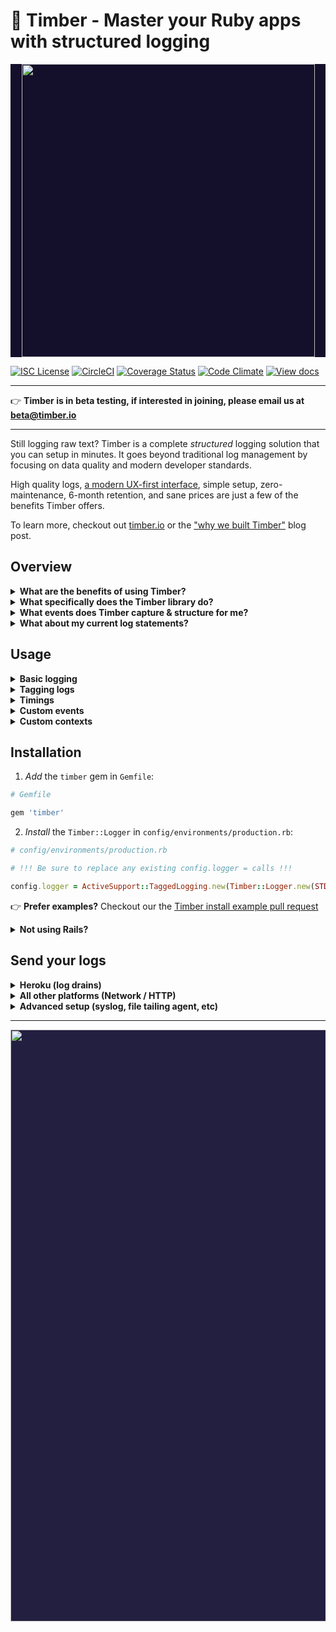 # 🌲 Timber - Master your Ruby apps with structured logging

<p align="center" style="background: #140f2a;">
<a href="http://github.com/timberio/timber-ruby"><img src="http://files.timber.io/images/ruby-library-readme-header.gif" height="469" /></a>
</p>

[![ISC License](https://img.shields.io/badge/license-ISC-ff69b4.svg)](LICENSE.md)
[![CircleCI](https://circleci.com/gh/timberio/timber-ruby.svg?style=shield&circle-token=:circle-token)](https://circleci.com/gh/timberio/timber-ruby/tree/master)
[![Coverage Status](https://coveralls.io/repos/github/timberio/timber-ruby/badge.svg?branch=master)](https://coveralls.io/github/timberio/timber-ruby?branch=master)
[![Code Climate](https://codeclimate.com/github/timberio/timber-ruby/badges/gpa.svg)](https://codeclimate.com/github/timberio/timber-ruby)
[![View docs](https://img.shields.io/badge/docs-viewdocs-blue.svg?style=flat-square "Viewdocs")](http://www.rubydoc.info/github/timberio/timber-ruby)


---

👉 **Timber is in beta testing, if interested in joining, please email us at
[beta@timber.io](mailto:beta@timber.io)**

---

Still logging raw text? Timber is a complete *structured* logging solution that you can setup in
minutes. It goes beyond traditional log management by focusing on data quality and modern
developer standards.

High quality logs, [a modern UX-first interface](https://timber.io), simple setup,
zero-maintenance, 6-month retention, and sane prices are just a few of the benefits Timber
offers.

To learn more, checkout out [timber.io](https://timber.io) or the
["why we built Timber"](http://moss-ibex2.cloudvent.net/blog/why-were-building-timber/)
blog post.


## Overview

<details><summary><strong>What are the benefits of using Timber?</strong></summary><p>

1. **Data quality.** The usefulness of your logs starts here. This is why we ship libraries that
   structure logs from *within* your application; a fundamental difference from parsing. Not only
   is it much more stable, but we can include data you couldn't obtain otherwise.
2. **Human readability.** Structuring your logs doesn't mean they have to be unreadable. Timber
   *augments* your logs with structured data. Meaning we do not alter the original log message,
   we simply attach metadata to it. And our console is specifically designed to give you access
   to this data, without compromising readability. 😮
3. **Reliable downstream consumption.** All log events adhere to a
   [normalized, shared, schema](https://github.com/timberio/log-event-json-schema) that follows
   [semantic versioning](http://semver.org/) and goes through a [standard release process](https://github.com/timberio/log-event-json-schema/releases).
   This means you can *rely* on the structure of your logs and interact consistently with them
   across apps of any language: queries, graphs, alerts, and other downstream consumers.
4. **Zero risk of code debt or lock-in.** Logging is a standard that has been around since the dawn
   of computers. It's built into every language, framework, and library. Timber adheres strictly
   to the default `Logger` interface. There are no special APIs, and no need to pepper your app
   with Timber specific code. It's just better logging. If you choose to stop using Timber, you
   can do so without consequence.
5. **Long term retention.** Timber is designed on modern big-data principles. As a result, we can
   offer 6+ months of retention at prices cheaper than alternatives offering <1 month.
   This allows you to unlock your logs for purposes beyond debugging.

---

</p></details>

<details><summary><strong>What specifically does the Timber library do?</strong></summary><p>

1. Captures and structures your framework and 3rd party logs. (see next question)
2. Adds useful context to every log line. (see next question)
3. Allows you to easily add tags and timings to log. (see [Usage](#usage))
4. Provides a framework for logging custom structured events. (see [Usage](#usage))
5. Offers transport strategies to [send your logs](#send-your-logs) to the Timber service.

---

</p></details>

<details><summary><strong>What events does Timber capture & structure for me?</strong></summary><p>

Out of the box you get everything in the [`Timber::Events`](lib/timber/events) namespace:

1. [Controller Call Event](lib/timber/events/controller_call.rb)
2. [Exception Event](lib/timber/events/exception.rb)
3. [HTTP Client Request Event (net/http outgoing)](lib/timber/events/http_client_request.rb)
4. [HTTP Client Response Event (resposne from net/http outgoing)](lib/timber/events/http_client_response.rb)
5. [HTTP Server Request Event (incoming client request)](lib/timber/events/http_server_request.rb)
6. [HTTP Server Response Event (response to incoming client request)](lib/timber/events/http_server_response.rb)
7. [SQL Query Event](lib/timber/events/sql_query.rb)
8. [Template Render Event](lib/timber/events/template_render.rb)
9. ...more coming soon, [file an issue](https://github.com/timberio/timber-ruby/issues) to request.

We also add context to every log, everything in the [`Timber::Contexts`](lib/timber/contexts)
namespace. Context is structured data representing the current environment when the log line was
written. It is included in every log line. Think of it like join data for your logs:

1. [HTTP Context](lib/timber/contexts/http.rb)
2. [Organization Context](lib/timber/contexts/organization.rb)
3. [Process Context](lib/timber/contexts/process.rb)
4. [Server Context](lib/timber/contexts/server.rb)
5. [Runtime Context](lib/timber/contexts/runtime.rb)
5. [User Context](lib/timber/contexts/user.rb)
6. ...more coming soon, [file an issue](https://github.com/timberio/timber-ruby/issues) to request.

---

</p></details>

<details><summary><strong>What about my current log statements?</strong></summary><p>

They'll continue to work as expected. Timber adheres strictly to the default `::Logger` interface
and will never deviate in *any* way.

In fact, traditional log statements for non-meaningful events, debug statements, etc, are
encouraged. In cases where the data is meaningful, consider [logging a custom event](#usage).

</p></details>

## Usage

<details><summary><strong>Basic logging</strong></summary><p>

Use `Logger` as normal:

```ruby
logger.info("My log message")

# My log message @metadata {"level": "info", "context": {...}}
```

Timber will *never* deviate from the public `::Logger` interface in *any* way.

---

</p></details>

<details><summary><strong>Tagging logs</strong></summary><p>

Tags provide a quick way to identify logs. They work just like any tagging system.
In the context of logging, they prevent obstructing the log message to
accomplish the same thing, while also being a step down from creating a classified custom
event. If the event is meaningful in any way, we recommend creating a custom event.

```ruby
logger.info(message: "My log message", tag: "tag")

# My log message @metadata {"level": "info", "tags": ["tag"], "context": {...}}
```

Multiple tags:

```ruby
logger.info(message: "My log message", tags: ["tag1", "tag2"])

# My log message @metadata {"level": "info", "tags": ["tag1", "tag2"], "context": {...}}
```

Using `ActiveSupport::TaggedLogging`? It works with that as well:

```ruby
logger.tagged("tag") do
  logger.info(message: "My log message", tags: ["important", "slow"])
end

# My log message @metadata {"level": "info", "tags": ["tag"], "context": {...}}
```

* In the Timber console use the query: `tags:tag`.

---

</p></details>

<details><summary><strong>Timings</strong></summary><p>

Timings allow you to easily capture one-off timings in your code; a simple
way to benchmark code execution:

```ruby
start = Time.now
# ...my code to time...
time_ms = (Time.now - start) * 1000
logger.info(message: "Task complete", tag: "my_task", time_ms: time_ms)

# My log message @metadata {"level": "info", tags: ["my_task"], "time_ms": 54.2132, "context": {...}}
```

* In the Timber console use the query: `tags:my_task time_ms>500`
* The Timber console will also display this value inline with your logs. No need to include it
  in the log message, but you certainly can if you'd prefer.

---

</p></details>


<details><summary><strong>Custom events</strong></summary><p>

Custom events can be used to structure information about events that are central
to your line of business like receiving credit card payments, saving a draft of a post,
or changing a user's password. You have 2 options to do this:

1. Log a structured Hash (simplest)

  ```ruby
  Logger.warn message: "Payment rejected", payment_rejected: {customer_id: "abcd1234", amount: 100, reason: "Card expired"}

  # Payment rejected @metadata {"level": "warn", "event": {"payment_rejected": {"customer_id": "abcd1234", "amount": 100, "reason": "Card expired"}}, "context": {...}}
  ```

  * The hash can *only* have 2 keys: `:message` and "event type" key; `:payment_rejected` in this example.
  * Timber will keyspace your event data by the event type key passed.

2. Log a Struct (recommended)

  Defining structs for your important events just feels oh so good :) It creates a strong contract
  with down stream consumers and gives you compile time guarantees.

  ```ruby
  PaymentRejectedEvent = Struct.new(:customer_id, :amount, :reason) do
    def message; "Payment rejected for #{customer_id}"; end
    def type; :payment_rejected; end
  end
  Logger.warn PaymentRejectedEvent.new("abcd1234", 100, "Card expired")

  # Payment rejected @metadata {"level": "warn", "event": {"payment_rejected": {"customer_id": "abcd1234", "amount": 100, "reason": "Card expired"}}, "context": {...}}
  ```

* In the Timber console use queries like: `payment_rejected.customer_id:xiaus1934` or `payment_rejected.amount>100`
* For more advanced examples see [`Timber::Logger`](lib/timber.logger.rb).
* Also, notice there is no mention of Timber in the above code. Just plain old logging.

#### What about regular Hashes, JSON, or logfmt?

Go for it! Timber will parse the data server side, but we *highly* recommend the above examples.
Providing a `:type` allows timber to classify the event, create a namespace for the data you
send, and make it easier to search, graph, alert, etc.

```ruby
logger.info({key: "value"})
# {"key": "value"} @metadata {"level": "info", "context": {...}}

logger.info('{"key": "value"}')
# {"key": "value"} @metadata {"level": "info", "context": {...}}

logger.info('key=value')
# key=value @metadata {"level": "info", "context": {...}}
```

---

</p></details>

<details><summary><strong>Custom contexts</strong></summary><p>

Context is structured data representing the current environment when the log line was written.
It is included in every log line. Think of it like join data for your logs. For example, the
`http.request_id` field is included in the context, allowing you to find all log lines related
to that request ID, if desired. This is in contrast to *only* showing log lines that contain this
value.

1. Add a Hash (simplest)

  ```ruby
  Timber::CurrentContext.with({build: {version: "1.0.0"}}) do
    logger.info("My log message")
  end

  # My log message @metadata {"level": "info", "context": {"build": {"version": "1.0.0"}}}
  ```

  This adds data to the context keyspaced by `build`.

2. Add a Struct (recommended)

  Just like events, we recommend defining your custom contexts. It makes a stronger contract
  with downstream consumers.

  ```ruby
  BuildContext = Struct.new(:version) do
    def type; :build; end
  end
  build_context = BuildContext.new("1.0.0")
  Timber::CurrentContext.with(build_context) do
    logger.info("My log message")
  end

  # My log message @metadata {"level": "info", "context": {"build": {"version": "1.0.0"}}}
  ```

</p></details>



## Installation

1. *Add* the `timber` gem in `Gemfile`:

  ```ruby
  # Gemfile

  gem 'timber'
  ```

2. *Install* the `Timber::Logger` in `config/environments/production.rb`:

  ```ruby
  # config/environments/production.rb

  # !!! Be sure to replace any existing config.logger = calls !!!

  config.logger = ActiveSupport::TaggedLogging.new(Timber::Logger.new(STDOUT))
  ```

👉 **Prefer examples?** Checkout our the [Timber install example pull request](https://github.com/timberio/ruby-rails-example-app/pull/1/files)


<details><summary><strong>Not using Rails?</strong></summary><p>

No problem! You can easily install Timber following these steps:

1. *Insert* the Timber probes:

  This should be executed *immediately after* you have required your dependencies.

  ```ruby
  Timber::Probes.insert!
  ```

2. *Add* the Rack middlewares:

  This should be included where you build your `Rack` application. Usually `config.ru`:

  ```ruby
  # Most likely config.ru

  Timber::RackMiddlewares.middlewares.each do |m|
    use m
  end
  ```

2. *Instantiate* the Timber logger:

  This should be *globally* available to your application:

  ```ruby
  logger = Timber::Logger.new(STDOUT)
  ```

</p></details>


## Send your logs

<details><summary><strong>Heroku (log drains)</strong></summary><p>

The recommended strategy for Heroku is to setup a
[log drain](https://devcenter.heroku.com/articles/log-drains). To get your Timber log drain URL:

👉 **[Add your app to Timber](https://app.timber.io)**

---

</p></details>

<details><summary><strong>All other platforms (Network / HTTP)</strong></summary><p>

1. *Specify* the Timber Network logger backend in `config/environments/production.rb`:

  Replace any existing `config.logger =` calls with:

  ```ruby
  # config/environments/production.rb (or staging, etc)

  network_log_device = Timber::LogDevices::Network.new(ENV['TIMBER_LOGS_KEY'])
  config.logger = Timber::Logger.new(network_log_device) # <-- Use network_log_device instead of STDOUT
  ```

2. Obtain your Timber API :key: by **[adding your app in Timber](https://app.timber.io)**.

3. Assign your API key to the `TIMBER_LOGS_KEY` environment variable.

</p></details>

<details><summary><strong>Advanced setup (syslog, file tailing agent, etc)</strong></summary><p>

Checkout our [docs](https://timber.io/docs) for a comprehensive list of install instructions.

</p></details>


---

<p align="center" style="background: #221f40;">
<a href="http://github.com/timberio/timber-ruby"><img src="http://files.timber.io/images/ruby-library-readme-log-truth.png" height="947" /></a>
</p>
